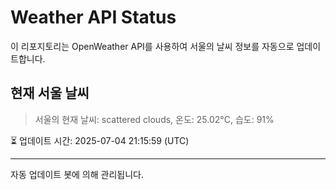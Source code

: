
# Weather API Status

이 리포지토리는 OpenWeather API를 사용하여 서울의 날씨 정보를 자동으로 업데이트합니다.

## 현재 서울 날씨
> 서울의 현재 날씨: scattered clouds, 온도: 25.02°C, 습도: 91%

⏳ 업데이트 시간: 2025-07-04 21:15:59 (UTC)

---
자동 업데이트 봇에 의해 관리됩니다.

